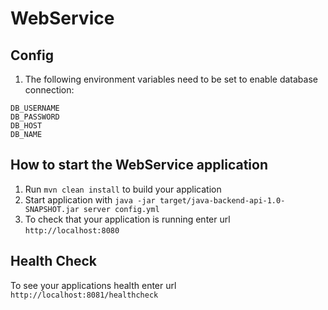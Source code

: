 # WebService

Config
---
1. The following environment variables need to be set to enable database connection:
```
DB_USERNAME
DB_PASSWORD
DB_HOST
DB_NAME
```

How to start the WebService application
---

1. Run `mvn clean install` to build your application
1. Start application with `java -jar target/java-backend-api-1.0-SNAPSHOT.jar server config.yml`
1. To check that your application is running enter url `http://localhost:8080`

Health Check
---

To see your applications health enter url `http://localhost:8081/healthcheck`
